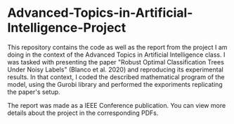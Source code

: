 # Advanced-Topics-in-Artificial-Intelligence-Project
This repository contains the code as well as the report from the project I am doing in the context of the Advanced Topics in Artificial Intelligence class. I was tasked with presenting the paper "Robust Optimal Classification Trees Under Noisy Labels" (Blanco et al. 2020) and reproducing its experimental results. In that context, I coded the described mathematical program of the model, using the Gurobi library and performed the exporiments replicating the paper's setup. 

The report was made as a IEEE Conference publication. You can view more details about the project in the corresponding PDFs.

